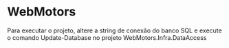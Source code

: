 # WebMotors

Para executar o projeto, altere a string de conexão do banco SQL e execute o comando Update-Database no projeto WebMotors.Infra.DataAccess
